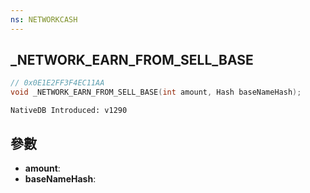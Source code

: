 ```yaml
---
ns: NETWORKCASH
---
```

## _NETWORK_EARN_FROM_SELL_BASE

```c
// 0x0E1E2FF3F4EC11AA
void _NETWORK_EARN_FROM_SELL_BASE(int amount, Hash baseNameHash);
```

```
NativeDB Introduced: v1290
```

## 參數
* **amount**:
* **baseNameHash**:
